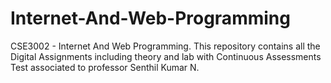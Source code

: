 # Internet-And-Web-Programming
CSE3002 - Internet And Web Programming. This repository contains all the Digital Assignments including theory and lab with Continuous Assessments Test associated to professor Senthil Kumar N. 
